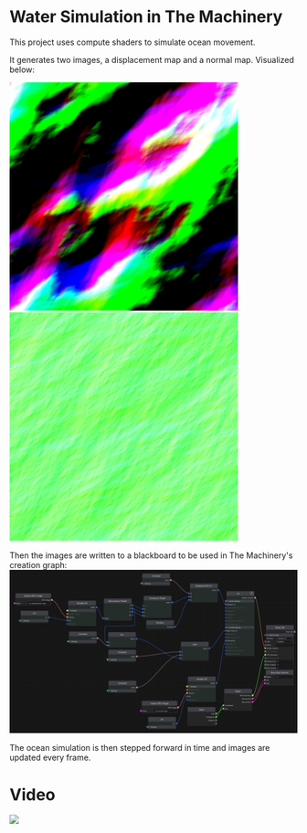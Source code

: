 # Water Simulation in The Machinery
This project uses compute shaders to simulate ocean movement. 

It generates two images, a displacement map and a normal map. Visualized below:

<img src="media/displacement_map.png" width="400"> <img src="media/normal_map.png" width="400">

Then the images are written to a blackboard to be used in The Machinery's creation graph:
<img src="media/creation_graph.png" width="1000">

The ocean simulation is then stepped forward in time and images are updated every frame.

# Video
[![](http://img.youtube.com/vi/20sXU6HMWJc/0.jpg)](https://www.youtube.com/watch?v=20sXU6HMWJc)
